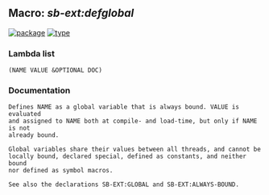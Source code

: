 ## Macro: ***sb-ext:defglobal***
[![package](https://img.shields.io/badge/Package-SB--EXT-5f9ea0.svg?style=social&colorA=999999)](../) [![type](https://img.shields.io/badge/Type-Macro-5f9ea0.svg?style=social&colorA=999999)](../#macro) 
### Lambda list
```
(NAME VALUE &OPTIONAL DOC)
```
### Documentation
```
Defines NAME as a global variable that is always bound. VALUE is evaluated
and assigned to NAME both at compile- and load-time, but only if NAME is not
already bound.

Global variables share their values between all threads, and cannot be
locally bound, declared special, defined as constants, and neither bound
nor defined as symbol macros.

See also the declarations SB-EXT:GLOBAL and SB-EXT:ALWAYS-BOUND.
```
